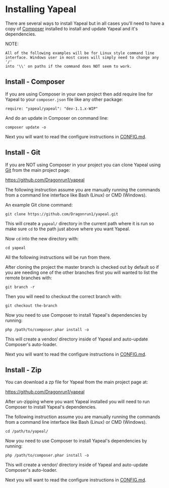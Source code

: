 Installing Yapeal
=================

There are several ways to install Yapeal but in all cases you'll need to have a
copy of [Composer](https://getcomposer.org/) installed to install and update
Yapeal and it's dependencies.

NOTE:

    All of the following examples will be for Linux style command line
    interface. Windows user in most cases will simply need to change any '/'
    into '\\' on paths if the command does NOT seem to work.

## Install - Composer

If you are using Composer in your own project then add require line for Yapeal
to your `composer.json` file like any other package:

```
require: "yapeal/yapeal": "dev-1.1.x-WIP"
```

And do an update in Composer on command line:

```
composer update -o
```

Next you will want to read the configure instructions in [CONFIG.md][1].

## Install - Git

If you are NOT using Composer in your project you can clone Yapeal using
[Git](http://git-scm.com/) from the main project page:

https://github.com/Dragonrun1/yapeal

The following instruction assume you are manually running the commands from a
command line interface like Bash (Linux) or CMD (Windows).

An example Git clone command:

```
git clone https://github.com/Dragonrun1/yapeal.git
```

This will create a `yapeal/` directory in the current path where it is run so
make sure `cd` to the path just above where you want Yapeal.

Now `cd` into the new directory with:

```
cd yapeal
```

All the following instructions will be run from there.

After cloning the project the master branch is checked out by default so if you
are needing one of the other branches first you will wanted to list the remote
branches with:

```
git branch -r
```

Then you will need to checkout the correct branch with:

```
git checkout the-branch
```

Now you need to use Composer to install Yapeal's dependencies by running:

```
php /path/to/composer.phar install -o
```

This will create a vendor/ directory inside of Yapeal and auto-update Composer's
auto-loader.

Next you will want to read the configure instructions in [CONFIG.md][1].

## Install - Zip

You can download a zp file for Yapeal from the main project page at:

https://github.com/Dragonrun1/yapeal

After un-zipping where you want Yapeal installed you will need to run Composer
to install Yapeal's dependencies.

The following instruction assume you are manually running the commands from a
command line interface like Bash (Linux) or CMD (Windows).

```
cd /path/to/yapeal/
```

Now you need to use Composer to install Yapeal's dependencies by running:

```
php /path/to/composer.phar install -o
```

This will create a vendor/ directory inside of Yapeal and auto-update Composer's
auto-loader.

Next you will want to read the configure instructions in [CONFIG.md][1].

[1]: CONFIG.md "CONFIG.md"

